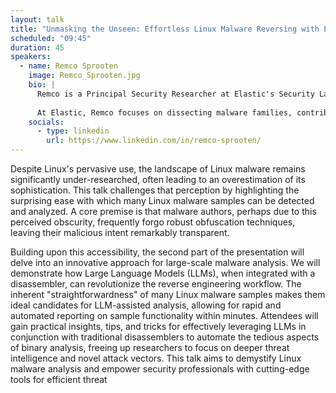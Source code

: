 ```yaml
---
layout: talk
title: "Unmasking the Unseen: Effortless Linux Malware Reversing with LLMs"
scheduled: "09:45"
duration: 45
speakers: 
  - name: Remco Sprooten
    image: Remco_Sprooten.jpg
    bio: |
      Remco is a Principal Security Researcher at Elastic's Security Labs, specializing in reversing and analyzing malware, particularly in the Linux domain. With a rich background as a forensic investigator for the Dutch Police, he brings a unique blend of law enforcement and cybersecurity expertise.
      
      At Elastic, Remco focuses on dissecting malware families, contributing to the development of innovative security strategies. His work is integral in understanding and mitigating emerging cyber threats, leveraging his extensive experience in digital forensics and threat analysis.
    socials:
      - type: linkedin
        url: https://www.linkedin.com/in/remco-sprooten/ 
---
```

Despite Linux's pervasive use, the landscape of Linux malware remains significantly under-researched, often leading to an overestimation of its sophistication. This talk challenges that perception by highlighting the surprising ease with which many Linux malware samples can be detected and analyzed. A core premise is that malware authors, perhaps due to this perceived obscurity, frequently forgo robust obfuscation techniques, leaving their malicious intent remarkably transparent.

Building upon this accessibility, the second part of the presentation will delve into an innovative approach for large-scale malware analysis. We will demonstrate how Large Language Models (LLMs), when integrated with a disassembler, can revolutionize the reverse engineering workflow. The inherent "straightforwardness" of many Linux malware samples makes them ideal candidates for LLM-assisted analysis, allowing for rapid and automated reporting on sample functionality within minutes. Attendees will gain practical insights, tips, and tricks for effectively leveraging LLMs in conjunction with traditional disassemblers to automate the tedious aspects of binary analysis, freeing up researchers to focus on deeper threat intelligence and novel attack vectors. This talk aims to demystify Linux malware analysis and empower security professionals with cutting-edge tools for efficient threat 